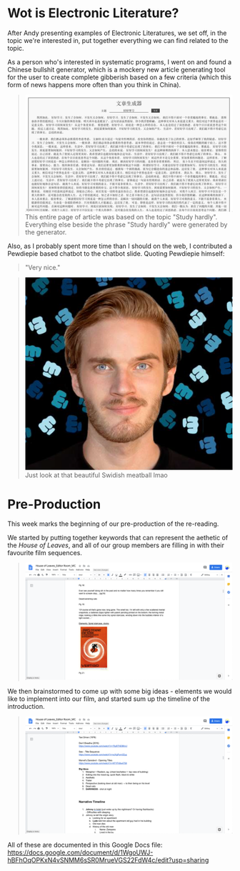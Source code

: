 # Wot is Electronic Literature?

After Andy presenting examples of Electronic Literatures, we set off, in the topic we're interested in, put together everything we can find related to the topic.

As a person who's interested in systematic programs, I went on and found a Chinese bullshit generator, which is a mockery new article generating tool for the user to create complete gibberish based on a few criteria (which this form of news happens more often than you think in China). 

> ![1_BSGenerator_Yutang Mu](https://github.com/YutangMoo/MakeCode/blob/master/Week_03/Images/1_BSGenerator_Yutang%20Mu.png?raw=true)
> This entire page of article was based on the topic "Study hardly". Everything else beside the phrase "Study hardly" were generated by the generator.

Also, as I probably spent more time than I should on the web, I contributed a Pewdiepie based chatbot to the chatbot slide. Quoting Pewdiepie himself:

> "Very nice." 

> ![2_Pewds](https://github.com/YutangMoo/MakeCode/blob/master/Week_03/Images/2_Pewds.png?raw=true)
> Just look at that beautiful Swidish meatball lmao





# Pre-Production

This week marks the beginning of our pre-production of the re-reading. 

We started by putting together keywords that can represent the aethetic of the *House of Leaves*, and all of our group members are filling in with their favourite film sequences. 

> ![3_Pre](https://github.com/YutangMoo/MakeCode/blob/master/Week_03/Images/3_Pre.png?raw=true)

We then brainstormed to come up with some big ideas - elements we would like to implement into our film, and started sum up the timeline of the introduction.

> ![4_Pre](https://github.com/YutangMoo/MakeCode/blob/master/Week_03/Images/4_Pre.png?raw=true)

All of these are documented in this Google Docs file: 
https://docs.google.com/document/d/1WgoUWJ-hBFhOqOPKxN4vSNMM6sSR0MrueVGS22FdW4c/edit?usp=sharing

